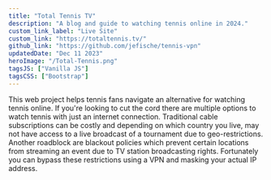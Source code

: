```yaml
---
title: "Total Tennis TV"
description: "A blog and guide to watching tennis online in 2024."
custom_link_label: "Live Site"
custom_link: "https://totaltennis.tv/"
github_link: "https://github.com/jefische/tennis-vpn"
updatedDate: "Dec 11 2023"
heroImage: "/Total-Tennis.png"
tagsJS: ["Vanilla JS"]
tagsCSS: ["Bootstrap"]
---
```


This web project helps tennis fans navigate an alternative for watching tennis online.  If you're looking to cut the cord there are multiple options to watch tennis with just an internet connection. Traditional cable subscriptions can be costly and depending on which country you live, may not have access to a live broadcast of a tournament due to geo-restrictions. Another roadblock are blackout policies which prevent certain locations from streaming an event due to TV station broadcasting rights. Fortunately you can bypass these restrictions using a VPN and masking your actual IP address.